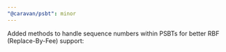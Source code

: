 ```yaml
---
"@caravan/psbt": minor
---
```


Added methods to handle sequence numbers within PSBTs for better RBF (Replace-By-Fee) support:
